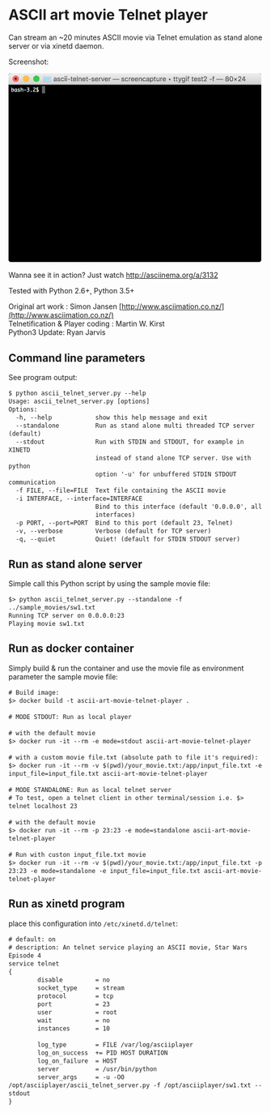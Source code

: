 ASCII art movie Telnet player
=============================

Can stream an ~20 minutes ASCII movie via Telnet emulation
as stand alone server or via xinetd daemon. 

Screenshot:

<img src="screenshots/example.gif?raw=true" width=500>

Wanna see it in action? Just watch http://asciinema.org/a/3132


Tested with Python 2.6+, Python 3.5+

Original art work : Simon Jansen [http://www.asciimation.co.nz/](http://www.asciimation.co.nz/)  
Telnetification & Player coding : Martin W. Kirst  
Python3 Update: Ryan Jarvis

Command line parameters
-----------------------

See program output:

    $ python ascii_telnet_server.py --help
    Usage: ascii_telnet_server.py [options]
    Options:
      -h, --help            show this help message and exit
      --standalone          Run as stand alone multi threaded TCP server (default)
      --stdout              Run with STDIN and STDOUT, for example in XINETD
                            instead of stand alone TCP server. Use with python
                            option '-u' for unbuffered STDIN STDOUT communication
      -f FILE, --file=FILE  Text file containing the ASCII movie
      -i INTERFACE, --interface=INTERFACE
                            Bind to this interface (default '0.0.0.0', all
                            interfaces)
      -p PORT, --port=PORT  Bind to this port (default 23, Telnet)
      -v, --verbose         Verbose (default for TCP server)
      -q, --quiet           Quiet! (default for STDIN STDOUT server)


Run as stand alone server
-------------------------

Simple call this Python script by using the sample movie file:

    $> python ascii_telnet_server.py --standalone -f ../sample_movies/sw1.txt
    Running TCP server on 0.0.0.0:23
    Playing movie sw1.txt

Run as docker container
-----------------------

Simply build & run the container and use the movie file as environment parameter the sample movie file:

    # Build image:
    $> docker build -t ascii-art-movie-telnet-player .
    
    # MODE STDOUT: Run as local player
    
    # with the default movie
    $> docker run -it --rm -e mode=stdout ascii-art-movie-telnet-player
    
    # with a custom movie file.txt (absolute path to file it's required):
    $> docker run -it --rm -v $(pwd)/your_movie.txt:/app/input_file.txt -e input_file=input_file.txt ascii-art-movie-telnet-player
    
    # MODE STANDALONE: Run as local telnet server
    # To test, open a telnet client in other terminal/session i.e. $> telnet localhost 23
    
    # with the default movie
    $> docker run -it --rm -p 23:23 -e mode=standalone ascii-art-movie-telnet-player
    
    # Run with custon input_file.txt movie
    $> docker run -it --rm -v $(pwd)/your_movie.txt:/app/input_file.txt -p 23:23 -e mode=standalone -e input_file=input_file.txt ascii-art-movie-telnet-player
    

Run as xinetd program
---------------------

place this configuration into `/etc/xinetd.d/telnet`:

    # default: on
    # description: An telnet service playing an ASCII movie, Star Wars Episode 4 
    service telnet
    {
            disable         = no
            socket_type     = stream
            protocol        = tcp
            port            = 23
            user            = root
            wait            = no
            instances       = 10
    
            log_type        = FILE /var/log/asciiplayer
            log_on_success  += PID HOST DURATION
            log_on_failure  = HOST
            server          = /usr/bin/python
            server_args     = -u -OO /opt/asciiplayer/ascii_telnet_server.py -f /opt/asciiplayer/sw1.txt --stdout
    }


